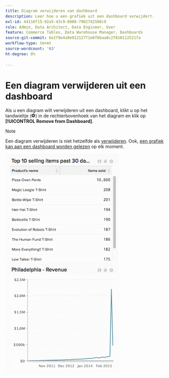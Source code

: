 ```yaml
---
title: Diagram verwijderen van dashboard
description: Leer hoe u een grafiek uit een dashboard verwijdert.
exl-id: 44116f15-92a5-43c9-8808-7902742508c9
role: Admin, Data Architect, Data Engineer, User
feature: Commerce Tables, Data Warehouse Manager, Dashboards
source-git-commit: 6e2f9e4a9e91212771e6f6baa8c2f8101125217a
workflow-type: tm+mt
source-wordcount: '63'
ht-degree: 0%

---
```


# Een diagram verwijderen uit een dashboard

Als u een diagram wilt verwijderen uit een dashboard, klikt u op het tandwieltje (![](../../assets/gear-icon.png)) in de rechterbovenhoek van het diagram en klik op **[!UICONTROL Remove from Dashboard]**.

>[!NOTE]
>
>Een diagram verwijderen is niet hetzelfde als [verwijderen](../../data-user/dashboards/delete-chart.md). Ook, [een grafiek kan aan een dashboard worden gelezen](../../data-user/dashboards/add-charts-dashboard.md) op elk moment.

![diagram verwijderen](../../assets/Removing_Charts_from_Dashboards.gif)
